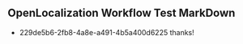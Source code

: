 ## OpenLocalization Workflow Test MarkDown
* 229de5b6-2fb8-4a8e-a491-4b5a400d6225 thanks!

<!--HONumber=Aug16_HO1-->


